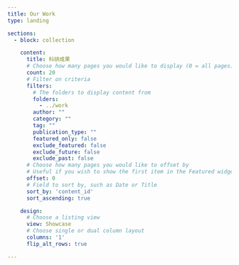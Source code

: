 ```yaml
---
title: Our Work
type: landing

sections:
  - block: collection

    content:
      title: 科研成果
      # Choose how many pages you would like to display (0 = all pages)
      count: 20
      # Filter on criteria
      filters:
        # The folders to display content from
        folders:
          - ../work
        author: ""
        category: ""
        tag: ""
        publication_type: ""
        featured_only: false
        exclude_featured: false
        exclude_future: false
        exclude_past: false
      # Choose how many pages you would like to offset by
      # Useful if you wish to show the first item in the Featured widget
      offset: 0
      # Field to sort by, such as Date or Title
      sort_by: 'content_id'
      sort_ascending: true

    design:
      # Choose a listing view
      view: Showcase
      # Choose single or dual column layout
      columns: '1'
      flip_alt_rows: true

---
```

